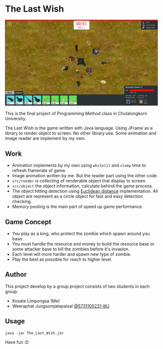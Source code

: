 The Last Wish
==================

![The Last Wish](preview.png)

This is the final project of Programming Method class in Chulalongkorn University.

The Last Wish is the game written with Java language.
Using JFrame as a library to render object to screen. No other library use.
Some animation and image reader are implement by my own.

## Work

- Animation implements by my own using `while(1)` and `sleep` time to refresh framerate of game.
- Image animation written by me. But the reader part using the other code.
- `src/render` is collecting of renderable object that display to screen.
- `src/object` the object information, calculate behind the game process.
- The object hitting detection using [Euclidean distance](https://en.wikipedia.org/wiki/Euclidean_distance) implementation.
All object are represent as a circle object for fast and easy detection checking.
- Memory pooling is the main part of speed up game performance.


## Game Concept

- You play as a king, who protect the zombie which spawn around you base.
- You must handle the resource and money to build the resource base or some attacker base
to kill the zombies before it's invasion.
- Each level will more harder and spawn new type of zombie.
- Play the best as possible for reach to higher level. 

## Author

This project develop by a group project consists of two students in each group.

- Kosate Limpongsa (Me)
- Weeraphat Jungsomjatepaisal [@5731100221-WJ](https://github.com/5731100221-WJ)

## Usage

```
java -jar The_Last_Wish.jar
```

Have fun :D

